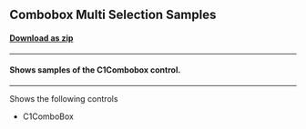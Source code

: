## Combobox Multi Selection Samples
#### [Download as zip](https://grapecity.github.io/DownGit/#/home?url=https://github.com/GrapeCity/ComponentOne-WPF-Samples/tree/master/NET_6/Input/C1ComboBoxMutliSelectionSample)
____
#### Shows samples of the C1Combobox control.
____
Shows the following controls

* C1ComboBox
